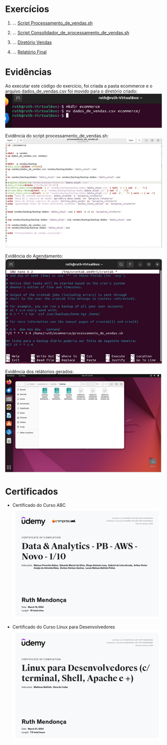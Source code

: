 # Exercícios


1. ...
[Script Processamento_de_vendas.sh](exercicios/ecommerce/consolidador_de_processamento_de_vendas.sh)

2. ...
[Script Consolidador_de_processamento_de_vendas.sh](exercicios/ecommerce/consolidador_de_processamento_de_vendas.sh)

3. ...
[Diretório Vendas](exercicios/ecommerce/vendas)

4. ...
[Relatório Final](exercicios/ecommerce/relatorio_final.txt)





# Evidências


Ao executar este código do exercício, foi criada a pasta ecommerce e o arquivo dados_de_vendas.csv foi movido para o diretório criado:
![Evidencia 1](evidencias/inicio.jpeg)

Evidência do script processamento_de_vendas.sh:
![Evidencia 2](evidencias/processamento_de_vendas.jpeg)

Evidência do Agendamento:
![Evidencia 3](evidencias/crontab.jpeg)

Evidência dos relátorios gerados:
![Evidencia 4](evidencias/relatorios.jpeg)


# Certificados


- Certificado do Curso ABC
![Curso ABC](certificados/certificado1.jpg)

- Certificado do Curso Linux para Desenvolvedores
![Linux para Desenvolvedores](certificados/certificado2.jpg)





